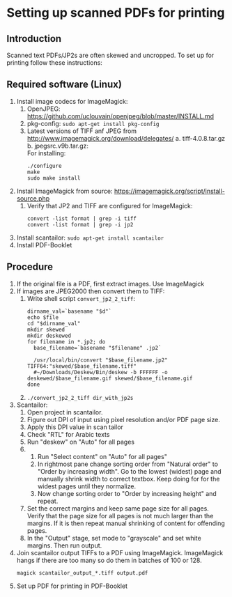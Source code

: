 # Setting up scanned PDFs for printing

## Introduction

Scanned text PDFs/JP2s are often skewed and uncropped. To set up for printing follow these instructions:

## Required software (Linux)

1. Install image codecs for ImageMagick:
   1. OpenJPEG: https://github.com/uclouvain/openjpeg/blob/master/INSTALL.md
   2. pkg-config: `sudo apt-get install pkg-config`
   3. Latest versions of TIFF anf JPEG from http://www.imagemagick.org/download/delegates/
      a. tiff-4.0.8.tar.gz
      b. jpegsrc.v9b.tar.gz:  
      For installing:
      ```
      ./configure
      make
      sudo make install
      ```
2. Install ImageMagick from source: https://imagemagick.org/script/install-source.php
   1. Verify that JP2 and TIFF are configured for ImageMagick:
      ```
      convert -list format | grep -i tiff
      convert -list format | grep -i jp2
      ```
3. Install scantailor: `sudo apt-get install scantailor`
4. Install PDF-Booklet

## Procedure

1. If the original file is a PDF, first extract images. Use ImageMagick
2. If images are JPEG2000 then convert them to TIFF:
   1. Write shell script `convert_jp2_2_tiff`:
      ```
      dirname_val=`basename "$d"`
      echo $file
      cd "$dirname_val"
      mkdir skewed
      mkdir deskewed
      for filename in *.jp2; do
        base_filename=`basename "$filename" .jp2`

        /usr/local/bin/convert "$base_filename.jp2" TIFF64:"skewed/$base_filename.tiff"
        #~/Downloads/Deskew/Bin/deskew -b FFFFFF -o deskewed/$base_filename.gif skewed/$base_filename.gif
      done
      ```
   2. `./convert_jp2_2_tiff dir_with_jp2s`
3. Scantailor:
   1. Open project in scantailor.
   2. Figure out DPI of input using pixel resolution and/or PDF page size.
   3. Apply this DPI value in scan tailor
   4. Check "RTL" for Arabic texts
   5. Run "deskew" on "Auto" for all pages
   6. 1. Run "Select content" on "Auto" for all pages"
      2. In rightmost pane change sorting order from "Natural order" to "Order by increasing width". Go to the lowest (widest) page and manually shrink width to correct textbox. Keep doing for for the widest pages until they normalize.
      3. Now change sorting order to "Order by increasing height" and repeat.
   7. Set the correct margins and keep same page size for all pages. Verify that the page size for all pages is not much larger than the margins. If it is then repeat manual shrinking of content for offending pages.
   8. In the "Output" stage, set mode to "grayscale" and set white margins. Then run output.
4. Join scantailor output TIFFs to a PDF using ImageMagick. ImageMagick hangs if there are too many so do them in batches of 100 or 128.
   ```
   magick scantailor_output_*.tiff output.pdf
   ```
5. Set up PDF for printing in PDF-Booklet



